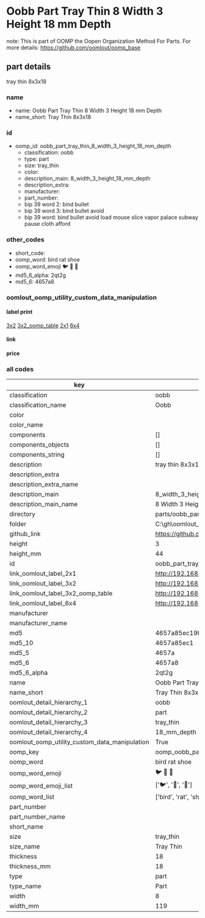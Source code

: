 # Oobb Part Tray Thin 8 Width 3 Height 18 mm Depth  

note: This is part of OOMP the Oopen Organization Method For Parts. For more details: https://github.com/oomlout/oomp_base

##  part details
  



tray thin 8x3x18



### name
* name: Oobb Part Tray Thin 8 Width 3 Height 18 mm Depth
* name_short: Tray Thin 8x3x18 
### id
* oomp_id: oobb_part_tray_thin_8_width_3_height_18_mm_depth
  * classification: oobb
  * type: part
  * size: tray_thin
  * color: 
  * description_main: 8_width_3_height_18_mm_depth
  * description_extra: 
  * manufacturer: 
  * part_number: 
  * bip 39 word 2: bind bullet
  * bip 39 word 3: bind bullet avoid
  * bip 39 word: bind bullet avoid load mouse slice vapor palace subway pause cloth afford

### other_codes
* short_code: 
* oomp_word: bird rat shoe
* oomp_word_emoji :bird: :rat: :shoe:
* md5_6_alpha: 2qt2g
* md5_6: 4657a8






### oomlout_oomp_utility_custom_data_manipulation
#### label print
[3x2](http://192.168.1.245:1112/?label=oomp%202qt2g)
[3x2_oomp_table](http://192.168.1.108:1112/?label=oomp%202qt2g)
[2x1](http://192.168.1.242:1112/?label=oomp%202qt2g)
[6x4](http://192.168.1.55:1112/?label=oomp%202qt2g)    

#### link

                              

#### price







### all codes 
| key | value |  
| --- | --- |  
| classification | oobb |  
| classification_name | Oobb |  
| color |  |  
| color_name |  |  
| components | [] |  
| components_objects | [] |  
| components_string | [] |  
| description | tray thin 8x3x18 |  
| description_extra |  |  
| description_extra_name |  |  
| description_main | 8_width_3_height_18_mm_depth |  
| description_main_name | 8 Width 3 Height 18 mm Depth |  
| directory | parts/oobb_part_tray_thin_8_width_3_height_18_mm_depth |  
| folder | C:\gh\oomlout_oobb_version_4_generated_parts\things\oobb_part_tray_thin_8_width_3_height_18_mm_depth |  
| github_link | https://github.com/oomlout/oomlout_oomp_part_src/tree/main/parts/oobb_part_tray_thin_8_width_3_height_18_mm_depth |  
| height | 3 |  
| height_mm | 44 |  
| id | oobb_part_tray_thin_8_width_3_height_18_mm_depth |  
| link_oomlout_label_2x1 | http://192.168.1.242:1112/?label=oomp%202qt2g |  
| link_oomlout_label_3x2 | http://192.168.1.245:1112/?label=oomp%202qt2g |  
| link_oomlout_label_3x2_oomp_table | http://192.168.1.108:1112/?label=oomp%202qt2g |  
| link_oomlout_label_6x4 | http://192.168.1.55:1112/?label=oomp%202qt2g |  
| manufacturer |  |  
| manufacturer_name |  |  
| md5 | 4657a85ec19f3e2f2dc8582e200788b2 |  
| md5_10 | 4657a85ec1 |  
| md5_5 | 4657a |  
| md5_6 | 4657a8 |  
| md5_6_alpha | 2qt2g |  
| name | Oobb Part Tray Thin 8 Width 3 Height 18 mm Depth |  
| name_short | Tray Thin 8x3x18  |  
| oomlout_detail_hierarchy_1 | oobb |  
| oomlout_detail_hierarchy_2 | part |  
| oomlout_detail_hierarchy_3 | tray_thin |  
| oomlout_detail_hierarchy_4 | 18_mm_depth |  
| oomlout_oomp_utility_custom_data_manipulation | True |  
| oomp_key | oomp_oobb_part_tray_thin_8_width_3_height_18_mm_depth |  
| oomp_word | bird rat shoe |  
| oomp_word_emoji | :bird: :rat: :shoe: |  
| oomp_word_emoji_list | [':bird:', ':rat:', ':shoe:'] |  
| oomp_word_list | ['bird', 'rat', 'shoe'] |  
| part_number |  |  
| part_number_name |  |  
| short_name |  |  
| size | tray_thin |  
| size_name | Tray Thin |  
| thickness | 18 |  
| thickness_mm | 18 |  
| type | part |  
| type_name | Part |  
| width | 8 |  
| width_mm | 119 |  
